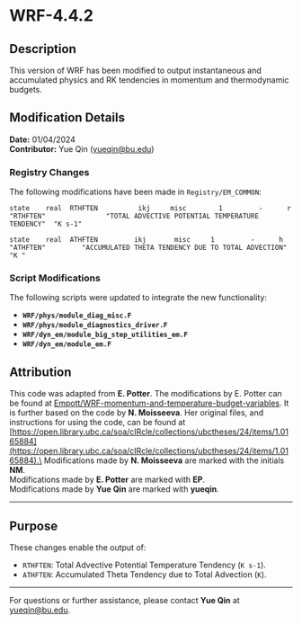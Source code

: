 # WRF-4.4.2

## Description

This version of WRF has been modified to output instantaneous and accumulated physics and RK tendencies in momentum and thermodynamic budgets.

## Modification Details

**Date:** 01/04/2024\
**Contributor:** Yue Qin ([yueqin@bu.edu](mailto\:yueqin@bu.edu))

### Registry Changes

The following modifications have been made in `Registry/EM_COMMON`:

```plaintext
state    real  RTHFTEN          ikj     misc        1         -      r        "RTHFTEN"               "TOTAL ADVECTIVE POTENTIAL TEMPERATURE TENDENCY"  "K s-1"

state    real  ATHFTEN         ikj       misc     1         -      h       "ATHFTEN"         "ACCUMULATED THETA TENDENCY DUE TO TOTAL ADVECTION"       "K "
```

### Script Modifications

The following scripts were updated to integrate the new functionality:

- **`WRF/phys/module_diag_misc.F`**
- **`WRF/phys/module_diagnostics_driver.F`**
- **`WRF/dyn_em/module_big_step_utilities_em.F`**
- **`WRF/dyn_em/module_em.F`**

## Attribution

This code was adapted from **E. Potter**. The modifications by E. Potter can be found at [Empott/WRF-momentum-and-temperature-budget-variables](https://github.com/Empott/WRF-momentum-and-temperature-budget-variables). It is further based on the code by **N. Moisseeva**. Her original files, and instructions for using the code, can be found at [https://open.library.ubc.ca/soa/cIRcle/collections/ubctheses/24/items/1.0165884](https://open.library.ubc.ca/soa/cIRcle/collections/ubctheses/24/items/1.0165884).\
Modifications made by **N. Moisseeva** are marked with the initials **NM**.\
Modifications made by **E. Potter** are marked with **EP**.\
Modifications made by **Yue Qin** are marked with **yueqin**.

---

## Purpose

These changes enable the output of:

- `RTHFTEN`: Total Advective Potential Temperature Tendency (`K s-1`).
- `ATHFTEN`: Accumulated Theta Tendency due to Total Advection (`K`).

---

For questions or further assistance, please contact **Yue Qin** at [yueqin@bu.edu](mailto\:yueqin@bu.edu).

